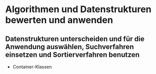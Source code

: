 # Algorithmen und Datenstrukturen bewerten und anwenden

## Datenstrukturen unterscheiden und für die Anwendung auswählen, Suchverfahren einsetzen und Sortierverfahren benutzen
+ Container-Klassen